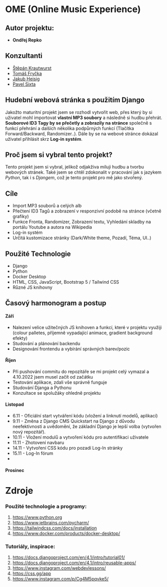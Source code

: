 # OME (Online Music Experience)

## Autor projektu: 
- **Ondřej Repko**

## Konzultanti
- [Štěpán Krautwurst](https://github.com/stallion7)
- [Tomáš Fryčka](https://github.com/kektoor)
- [Jakub Heisig](https://github.com/ncplyn)
- [Pavel Sixta]()
 
 ## Hudební webová stránka s použitím Django 
Jakožto maturitní projekt jsem se rozhodl vytvořit web, přes který by si uživatel mohl importovat **vlastní MP3 soubory** a následně si hudbu přehrát. **Souborové ID3 Tagy by se přečetly a zobrazily na stránce** společně s funkcí přehrání a dalších několika podpůrných funkcí (Tlačítka Forward/Backward, Randomizer..). Dále by se na webové stránce dokázal uživatel přihlásit skrz **Log-in systém**.

## Proč jsem si vybral tento projekt?
Tento projekt jsem si vybral, jelikož odjakživa miluji hudbu a tvorbu webových stránek. Také jsem se chtěl zdokonalit v pracování jak s jazykem _Python_, tak i s _Djangem_, což je tento projekt pro mě jako stvořený.

## Cíle
- Import MP3 souborů a celých alb
- Přečtení ID3 Tagů a zobrazení v responzivní podobě na stránce (včetně grafiky)
- Funkce Fronta, Randomizer, Zobrazení textu, Vyhledání skladby na portálu Youtube a autora na Wikipedia
- Log-in systém
- Určitá kustomizace stránky (Dark/White theme, Pozadí, Téma, UI..)

## Použité Technologie
- Django
- Python
- Docker Desktop
- HTML, CSS, JavaScript, Bootstrap 5 / Tailwind CSS
- Různé JS knihovny

## Časový harmonogram a postup

#### Září
- Nalezení velice užitečných JS knihoven a funkcí, které v projektu využiji (colour palletes, příjemně vypadající animace, gradient background efekty)
- Studování a plánování backendu 
- Designování frontendu a vybírání správných barev/pozic

#### Říjen
- Při pushování commitu do repozitáře se mi projekt celý vymazal a 4.10.2022 jsem musel začít od začátku
- Testování aplikace, zdali vše správně funguje
- Studování Djanga a Pythonu
- Konzultace se spolužáky ohledně projektu
#### Listopad
- 6.11 - Oficiální start vytváření kódu (vložení a linknutí modelů, aplikací)
- 9.11 - Změna z Django CMS Quickstart na Django z důvodu neefektivnosti a uvědomění, že základní Django je lepší volba (vytvořen nový repozitář).
- 10.11 - Vložení modulů a vytvoření kódu pro autentifikaci uživatele
- 11.11 - Zhotovení navbaru
- 14.11 - Vytvoření CSS kódu pro pozadí Log-In stránky
- 15.11 - Log-In fórum
- 
#### Prosinec

# Zdroje
### Použité technologie a programy:
1. https://www.python.org
2. https://www.jetbrains.com/pycharm/
3. https://tailwindcss.com/docs/installation
4. https://www.docker.com/products/docker-desktop/
### Tutoriály, inspirace:
1. https://docs.djangoproject.com/en/4.1/intro/tutorial01/
2. https://docs.djangoproject.com/en/4.1/intro/reusable-apps/
3. https://www.instagram.com/webdevlessons/
4. https://css.gg/app
5. https://www.instagram.com/p/Cg4M5pqvke5/









